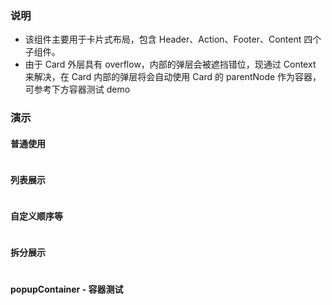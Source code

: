 ### 说明

-   该组件主要用于卡片式布局，包含 Header、Action、Footer、Content 四个子组件。
-   由于 Card 外层具有 overflow，内部的弹层会被遮挡错位，现通过 Context 来解决，在 Card 内部的弹层将会自动使用 Card 的 parentNode 作为容器，可参考下方容器测试 demo

### 演示

#### 普通使用

```js {"codepath": "card.jsx"}
```

#### 列表展示

```js {"codepath": "list.jsx"}
```

#### 自定义顺序等

```js {"codepath": "custom.jsx"}
```

#### 拆分展示

```js {"codepath": "single.jsx"}
```

#### popupContainer - 容器测试

```js {"codepath": "popupContainer.jsx"}
```
